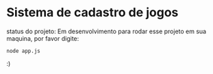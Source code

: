 <h1>Sistema de cadastro de jogos </h1>
status do projeto: Em desenvolvimento
 para rodar esse projeto em sua maquina, por favor digite:

```
node app.js
```
:)